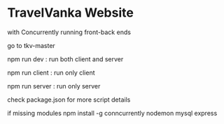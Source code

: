 # TravelVanka Website
with Concurrently running front-back ends

go to tkv-master 

npm run dev     : run both client and server

npm run client  : run only client

npm run server  : run only server

check package.json for more script details

if missing modules
npm install -g conncurrently nodemon mysql express 

